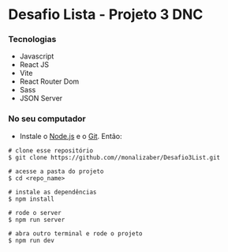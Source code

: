 # Desafio Lista - Projeto 3 DNC


### Tecnologias 

- Javascript
- React JS
- Vite
- React Router Dom
- Sass
- JSON Server


### No seu computador

- Instale o [Node.js](https://nodejs.org/en/download/) e o [Git](https://git-scm.com/book/en/v2/Getting-Started-Installing-Git). Então:

```
# clone esse repositório
$ git clone https://github.com//monalizaber/Desafio3List.git

# acesse a pasta do projeto
$ cd <repo_name>

# instale as dependências
$ npm install

# rode o server
$ npm run server

# abra outro terminal e rode o projeto
$ npm run dev
```

